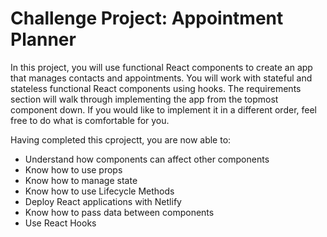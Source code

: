 # Challenge Project: Appointment Planner


In this project, you will use functional React components to create an app that manages contacts and appointments. You will work with stateful and stateless functional React components using hooks. The requirements section will walk through implementing the app from the topmost component down. If you would like to implement it in a different order, feel free to do what is comfortable for you.

Having completed this cprojectt, you are now able to:

* Understand how components can affect other components
* Know how to use props
* Know how to manage state
* Know how to use Lifecycle Methods
* Deploy React applications with Netlify
* Know how to pass data between components
* Use React Hooks

